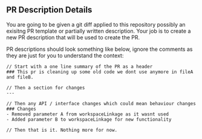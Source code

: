 ## PR Description Details

You are going to be given a git diff applied to this repository possibly an exisitng PR template or partially written description.
Your job is to create a new PR description that will be used to create the PR.

PR descriptions should look something like below, ignore the comments as they are just for you to understand the context:

```
// Start with a one line summary of the PR as a header
### This pr is cleaning up some old code we dont use anymore in fileA and fileB. 

// Then a section for changes
---

// Then any API / interface changes which could mean behaviour changes
### Changes
- Removed parameter A from workspaceLinkage as it wasnt used
- Added parameter B to workspaceLinkage for new functionality

// Then that is it. Nothing more for now.
```